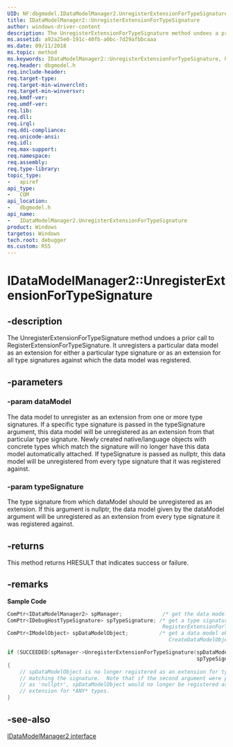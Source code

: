 ```yaml
---
UID: NF:dbgmodel.IDataModelManager2.UnregisterExtensionForTypeSignature
title: IDataModelManager2::UnregisterExtensionForTypeSignature
author: windows-driver-content
description: The UnregisterExtensionForTypeSignature method undoes a prior call to RegisterExtensionForTypeSignature. 
ms.assetid: a92a25e0-191c-40fb-a0bc-7d29afbbcaaa
ms.date: 09/11/2018
ms.topic: method
ms.keywords: IDataModelManager2::UnregisterExtensionForTypeSignature, UnregisterExtensionForTypeSignature, IDataModelManager2.UnregisterExtensionForTypeSignature, IDataModelManager2::UnregisterExtensionForTypeSignature, IDataModelManager2.UnregisterExtensionForTypeSignature
req.header: dbgmodel.h
req.include-header:
req.target-type:
req.target-min-winverclnt:
req.target-min-winversvr:
req.kmdf-ver:
req.umdf-ver:
req.lib:
req.dll:
req.irql: 
req.ddi-compliance:
req.unicode-ansi:
req.idl:
req.max-support:
req.namespace:
req.assembly:
req.type-library: 
topic_type: 
-	apiref
api_type: 
-	COM
api_location: 
-	dbgmodel.h
api_name: 
-	IDataModelManager2.UnregisterExtensionForTypeSignature
product: Windows
targetos: Windows
tech.root: debugger
ms.custom: RS5
---
```


# IDataModelManager2::UnregisterExtensionForTypeSignature


## -description

The UnregisterExtensionForTypeSignature method undoes a prior call to RegisterExtensionForTypeSignature. It unregisters a particular data model as an extension for either a particular type signature or as an extension for all type signatures against which the data model was registered. 

## -parameters

### -param dataModel
The data model to unregister as an extension from one or more type signatures. If a specific type signature is passed in the typeSignature argument, this data model will be unregistered as an extension from that particular type signature. Newly created native/language objects with concrete types which match the signature will no longer have this data model automatically attached. If typeSignature is passed as nullptr, this data model will be unregistered from every type signature that it was registered against.

### -param typeSignature
The type signature from which dataModel should be unregistered as an extension. If this argument is nullptr, the data model given by the dataModel argument will be unregistered as an extension from every type signature it was registered against.


## -returns
This method returns HRESULT that indicates success or failure.

## -remarks

**Sample Code**

```cpp
ComPtr<IDataModelManager2> spManager;             /* get the data model manager */
ComPtr<IDebugHostTypeSignature> spTypeSignature; /* get a type signature (see 
                                                  RegisterExtensionForTypeSignature) */
ComPtr<IModelObject> spDataModelObject;          /* get a data model object (see
                                                    CreateDataModelObject) */

if (SUCCEEDED(spManager->UnregisterExtensionForTypeSignature(spDataModelObject.Get(),
                                                             spTypeSignature.Get())))
{
    // spDataModelObject is no longer registered as an extension for types 
    // matching the signature.  Note that if the second argument were passed
    // as 'nullptr', spDataModelObject would no longer be registered as an
    // extension for *ANY* types.
}
```

## -see-also

[IDataModelManager2 interface](nn-dbgmodel-idatamodelmanager2.md)
